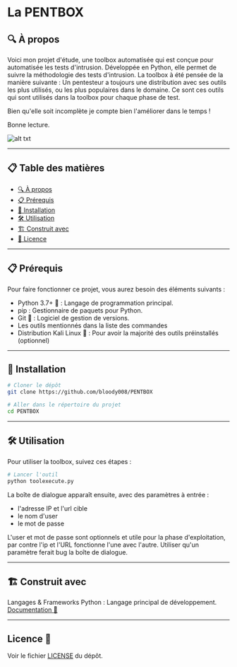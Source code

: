 # La PENTBOX
## 🔍 À propos
Voici mon projet d'étude, une toolbox automatisée qui est conçue pour automatisée les tests d'intrusion. Développée en Python, elle permet de suivre la méthodologie des tests d'intrusion. La toolbox à été pensée de la manière suivante : 
Un pentesteur a toujours une distribution avec ses outils les plus utilisés, ou les plus populaires dans le domaine. Ce sont ces outils qui sont utilisés dans la toolbox pour chaque phase de test.

Bien qu'elle soit incomplète je compte bien l'améliorer dans le temps !

Bonne lecture.

![alt txt](https://gifdb.com/images/high/happy-jonah-hill-prw5obdo8pxp11p9.gif)

------------------

## 📋 Table des matières

- [🔍 À propos](#-à-propos)
- [📋 Prérequis](#-prérequis)
- [🚀 Installation](#-installation)
- [🛠️ Utilisation](#-utilisation)
- [🏗️ Construit avec](#-construit-avec)
- [📜 Licence](#-licence)

------------------

## 📋 Prérequis
Pour faire fonctionner ce projet, vous aurez besoin des éléments suivants :

- Python 3.7+ 🐍 : Langage de programmation principal.
- pip : Gestionnaire de paquets pour Python.
- Git 🐙 : Logiciel de gestion de versions.
- Les outils mentionnés dans la liste des commandes
- Distribution Kali Linux  🐉 : Pour avoir la majorité des outils préinstallés (optionnel)

------------------

## 🚀 Installation
```bash
# Cloner le dépôt
git clone https://github.com/bloody008/PENTBOX

# Aller dans le répertoire du projet
cd PENTBOX
```

------------------

## 🛠️ Utilisation
Pour utiliser la toolbox, suivez ces étapes :

```bash
# Lancer l'outil
python toolexecute.py
```
La boîte de dialogue apparaît ensuite, avec des paramètres à entrée :

* l'adresse IP et l'url cible
* le nom d'user
* le mot de passe

L'user et mot de passe sont optionnels et utile pour la phase d'exploitation, par contre l'ip et l'URL fonctionne l'une avec l'autre. Utiliser qu'un paramètre ferait bug la boîte de dialogue.

------------------

## 🏗️ Construit avec
Langages & Frameworks
Python : Langage principal de développement. [Documentation 📃](https://www.python.org/doc/)

------------------

## Licence 📜
Voir le fichier [LICENSE](LICENSE) du dépôt.
